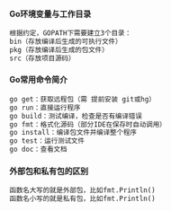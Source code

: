#### Go环境变量与工作目录

```tex
根据约定，GOPATH下需要建立3个目录：
bin（存放编译后生成的可执行文件）
pkg（存放编译后生成的包文件）
src（存放项目源码）
```

#### Go常用命令简介

```tex
go get：获取远程包（需 提前安装 git或hg）
go run：直接运行程序
go build：测试编译，检查是否有编译错误
go fmt：格式化源码（部分IDE在保存时自动调用）
go install：编译包文件并编译整个程序
go test：运行测试文件
go doc：查看文档
```

#### 外部包和私有包的区别
```tex
函数名大写的就是外部包，比如fmt.Println()
函数名小写的就是私有包，比如fmt.Println()

```

#### 
